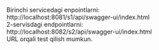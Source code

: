 Birinchi servicedagi enpointlarni:\
http://localhost:8081/s1/api/swagger-ui/index.html \
2-servisdagi endpointlarni:\
http://localhost:8082/s2/api/swagger-ui/index.html \
URL orqali test qilish mumkun.

